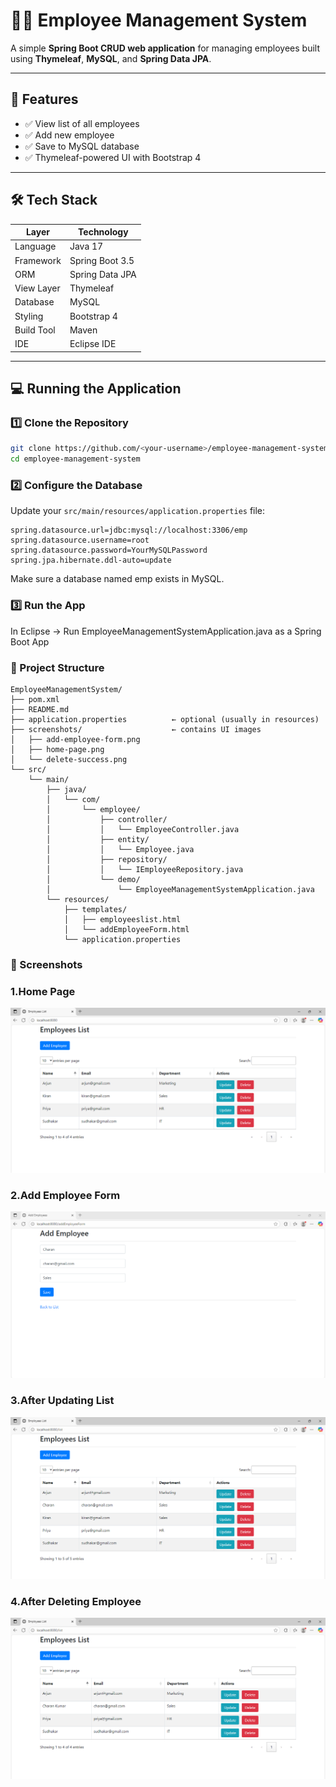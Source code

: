 # 🧑‍💼 Employee Management System

A simple **Spring Boot CRUD web application** for managing employees built using **Thymeleaf**, **MySQL**, and **Spring Data JPA**.

---

## 🚀 Features

- ✅ View list of all employees
- ✅ Add new employee
- ✅ Save to MySQL database
- ✅ Thymeleaf-powered UI with Bootstrap 4
  

---

## 🛠️ Tech Stack

| Layer          | Technology         |
|----------------|--------------------|
| Language       | Java 17            |
| Framework      | Spring Boot 3.5    |
| ORM            | Spring Data JPA    |
| View Layer     | Thymeleaf          |
| Database       | MySQL              |
| Styling        | Bootstrap 4        |
| Build Tool     | Maven              |
| IDE            | Eclipse IDE        |

---

## 💻 Running the Application

### 1️⃣ Clone the Repository

```bash
git clone https://github.com/<your-username>/employee-management-system.git
cd employee-management-system
```
### 2️⃣ Configure the Database
Update your `src/main/resources/application.properties` file:

```properties
spring.datasource.url=jdbc:mysql://localhost:3306/emp
spring.datasource.username=root
spring.datasource.password=YourMySQLPassword
spring.jpa.hibernate.ddl-auto=update
```
Make sure a database named emp exists in MySQL.

### 3️⃣ Run the App
In Eclipse → Run EmployeeManagementSystemApplication.java as a Spring Boot App

### 📂 Project Structure

```text
EmployeeManagementSystem/
├── pom.xml
├── README.md
├── application.properties          ← optional (usually in resources)
├── screenshots/                    ← contains UI images
│   ├── add-employee-form.png
│   ├── home-page.png
│   └── delete-success.png
└── src/
    └── main/
        ├── java/
        │   └── com/
        │       └── employee/
        │           ├── controller/
        │           │   └── EmployeeController.java
        │           ├── entity/
        │           │   └── Employee.java
        │           ├── repository/
        │           │   └── IEmployeeRepository.java
        │           └── demo/
        │               └── EmployeeManagementSystemApplication.java
        └── resources/
            ├── templates/
            │   ├── employeeslist.html
            │   └── addEmployeeForm.html
            └── application.properties

```
### 📸 Screenshots

### 1.Home Page

![Home](screenshots/home-page.png)


### 2.Add Employee Form

![Add Form](screenshots/add-employee-form.png)


### 3.After Updating List

![Update Employee](screenshots/updated-list.png)


### 4.After Deleting Employee

![Delete](screenshots/employee-deleted.png)
